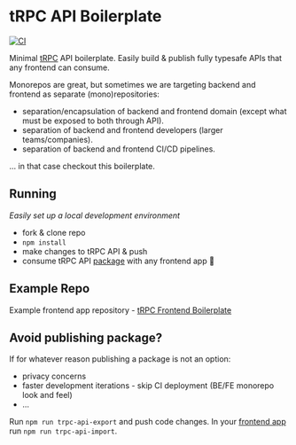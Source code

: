 # tRPC API Boilerplate

[![CI][ci-badge]][ci-url]

Minimal [tRPC](https://trpc.io/) API boilerplate. Easily build &amp; publish fully typesafe APIs that any frontend can consume.

Monorepos are great, but sometimes we are targeting backend and frontend as separate (mono)repositories:

- separation/encapsulation of backend and frontend domain (except what must be exposed to both through API).
- separation of backend and frontend developers (larger teams/companies).
- separation of backend and frontend CI/CD pipelines.

... in that case checkout this boilerplate.

## Running

_Easily set up a local development environment_

- fork & clone repo
- `npm install`
- make changes to tRPC API & push
- consume tRPC API [package](https://www.npmjs.com/package/trpc-api-boilerplate) with any frontend app 🚀

## Example Repo

Example frontend app repository - [tRPC Frontend Boilerplate](https://github.com/mkosir/trpc-fe-boilerplate)

## Avoid publishing package?

If for whatever reason publishing a package is not an option:

- privacy concerns
- faster development iterations - skip CI deployment (BE/FE monorepo look and feel)
- ...

Run `npm run trpc-api-export` and push code changes. In your [frontend app](https://github.com/mkosir/trpc-fe-boilerplate/blob/main/package.json#L6) run `npm run trpc-api-import`.

<!-- Badges -->

[ci-badge]: https://github.com/mkosir/trpc-api-boilerplate/actions/workflows/CI.yml/badge.svg
[ci-url]: https://github.com/mkosir/trpc-api-boilerplate/actions/workflows/CI.yml
